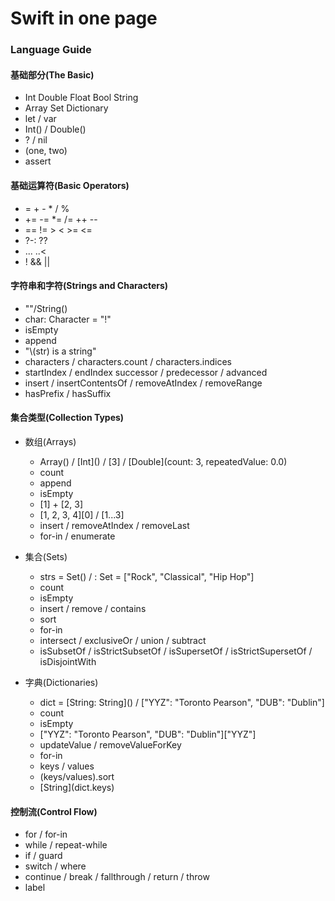 # Swift in one page

### Language Guide

#### 基础部分(The Basic)
  - Int Double Float Bool String
  - Array Set Dictionary
  - let / var
  - Int() / Double()
  - ? / nil
  - (one, two)
  - assert

#### 基础运算符(Basic Operators)
  - = + - * / %
  - += -= *= /= ++ --
  - == != > < >= <=
  - ?-: ??
  - ... ..<
  - ! && ||

#### 字符串和字符(Strings and Characters)
  - ""/String()
  - char: Character = "!"
  - isEmpty
  - append
  - "\\(str) is a string"
  - characters / characters.count / characters.indices
  - startIndex / endIndex successor / predecessor / advanced
  - insert / insertContentsOf / removeAtIndex / removeRange
  - hasPrefix / hasSuffix

#### 集合类型(Collection Types)
  - 数组(Arrays)
    - Array<Int>() / \[Int\]() / \[3\] / \[Double\](count: 3, repeatedValue: 0.0)
    - count
    - append
    - isEmpty
    - \[1\] + \[2, 3\]
    - \[1, 2, 3, 4\]\[0\] / \[1...3\]
    - insert / removeAtIndex / removeLast
    - for-in / enumerate
  
  - 集合(Sets)
    - strs = Set<String>() / : Set = \["Rock", "Classical", "Hip Hop"\]
    - count
    - isEmpty
    - insert / remove / contains
    - sort
    - for-in
    - intersect / exclusiveOr / union / subtract
    - isSubsetOf / isStrictSubsetOf / isSupersetOf / isStrictSupersetOf / isDisjointWith
  
  - 字典(Dictionaries)
    - dict = \[String: String\]() / \["YYZ": "Toronto Pearson", "DUB": "Dublin"\]
    - count
    - isEmpty
    - \["YYZ": "Toronto Pearson", "DUB": "Dublin"\]\["YYZ"\]
    - updateValue / removeValueForKey
    - for-in
    - keys / values
    - (keys/values).sort
    - \[String\](dict.keys)
    
#### 控制流(Control Flow)
  - for / for-in
  - while / repeat-while
  - if / guard
  - switch / where
  - continue / break / fallthrough / return / throw
  - label